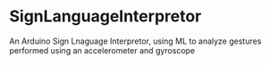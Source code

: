 # SignLanguageInterpretor
An Arduino Sign Lnaguage Interpretor, using ML to analyze gestures performed using an accelerometer and gyroscope

